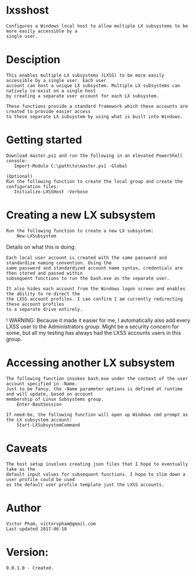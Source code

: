 # lxsshost
    Configures a Windows local host to allow multiple LX subsystems to be more easily accessible by a 
    single user.
    
# Desciption
    This enables multiple LX subsystems (LXSS) to be more easily accessible by a single user. Each user 
    account can host a unique LX subsystem. Multiple LX subsystems can natively co-exist on a single host
    by creating a separate user account for each LX subsystem.
    
    These functions provide a standard framework which these accounts are created to provide easier access
    to these separate LX subsystem by using what is built into Windows.
    
# Getting started
    Download master.ps1 and run the following in an elevated PowerShell console:
       Import-Module C:\path\to\master.ps1 -Global
    
    (Optional)
    Run the following function to create the local group and create the configuration files:
       Initialize-LXSSHost -Verbose
    
# Creating a new LX subsystem
    Run the following function to create a new LX subsystem:
        New-LXSubsystem
    
Details on what this is doing:
    
    Each local user account is created with the same password and standardize naming convention. Using the 
    same password and standardized account name syntax, credentials are then stored and passed within 
    subsequent functions to run the bash.exe as the separate user.
    
    It also hides each account from the Windows logon screen and enables the ability to re-direct the
    the LXSS account profiles. I can confirm I am currently redirecting these account profiles
    to a separate drive entirely.
    
  ! WARNING: Because it made it easier for me, I automatically also add every LXSS user
    to the Administrators group. Might be a security concern for some, but all my testing
    has always had the LXSS accounts users in this group.
    
# Accessing another LX subsystem
    The following function invokes bash.exe under the context of the user account specified in -Name.
    Just to be fancy, the -Name parameter options is defined at runtime and will update, based on account 
    membership of Linux Subsystems group.
        Enter-BashSession
        
    If need-be, the following function will open up Windows cmd prompt as the LX subsystem account:
        Start-LXSubsystemCommand
   
# Caveats
    The host setup involves creating json files that I hope to eventually take as the 
    default input values for subsequent functions. I hope to slim down a user profile could be used 
    as the default user profile template just the LXSS accounts.
    
# Author
    Victor Pham, victorvpham@gmail.com
    Last updated 2017-06-18
    
# Version:
    0.0.1.0 - Created.
